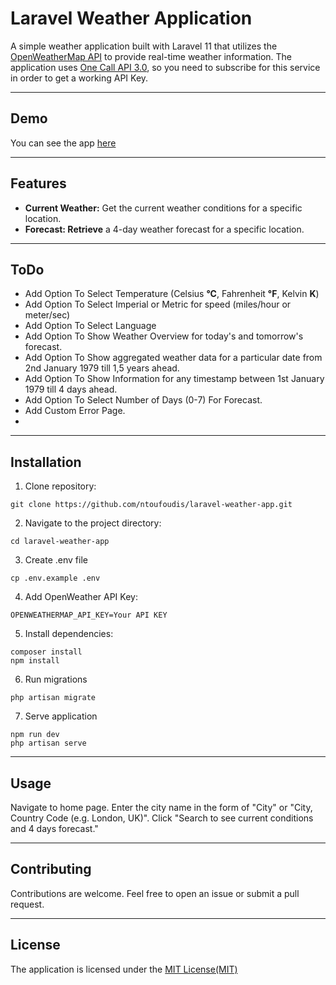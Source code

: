 # Laravel Weather Application

A simple weather application built with Laravel 11 that utilizes the [OpenWeatherMap API](https://openweathermap.org) to provide real-time weather information.
The application uses [One Call API 3.0](https://openweathermap.org/api/one-call-3), so you need to subscribe for this service in order to get a working API Key. 

---

## Demo 

You can see the app [here](https://weather.ntoufoudis.com)

---

## Features

* **Current Weather:** Get the current weather conditions for a specific location.
* **Forecast: Retrieve** a 4-day weather forecast for a specific location.

---

## ToDo

* Add Option To Select Temperature (Celsius **°C**, Fahrenheit **°F**, Kelvin **K**)
* Add Option To Select Imperial or Metric for speed (miles/hour or meter/sec)
* Add Option To Select Language
* Add Option To Show Weather Overview for today's and tomorrow's forecast.
* Add Option To Show aggregated weather data for a particular date from 2nd January 1979 till 1,5 years ahead.
* Add Option To Show Information for any timestamp between 1st January 1979 till 4 days ahead.
* Add Option To Select Number of Days (0-7) For Forecast.
* Add Custom Error Page.
* 
---

## Installation

1. Clone repository:
```angular2html
git clone https://github.com/ntoufoudis/laravel-weather-app.git
```
2. Navigate to the project directory:
```angular2html
cd laravel-weather-app
```
3. Create .env file
```angular2html
cp .env.example .env
```
4. Add OpenWeather API Key:
```angular2html
OPENWEATHERMAP_API_KEY=Your API KEY
```
5. Install dependencies:
```angular2html
composer install
npm install
```
6. Run migrations
```angular2html
php artisan migrate
```
7. Serve application
```angular2html
npm run dev
php artisan serve
```

---

## Usage

Navigate to home page. Enter the city name in the form of "City" or "City, Country Code (e.g. London, UK)".
Click "Search to see current conditions and 4 days forecast."

---

## Contributing

Contributions are welcome. Feel free to open an issue or submit a pull request.

---

## License

The application is licensed under the [MIT License(MIT)](LICENSE)
